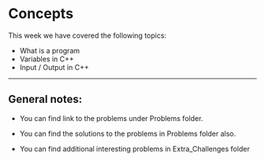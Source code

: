 Concepts
===

This week we have covered the following topics:
* What is a program
* Variables in C++
* Input / Output in C++

------------------

General notes:
---

* You can find link to the problems under Problems folder.

* You can find the solutions to the problems in Problems folder also.

* You can find additional interesting problems in Extra_Challenges folder